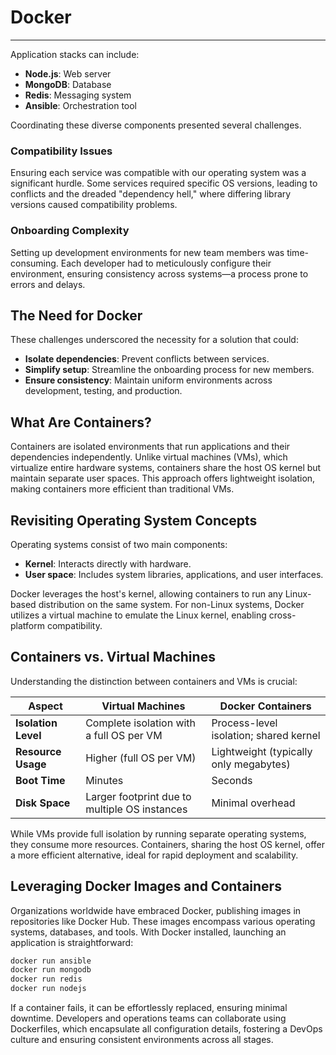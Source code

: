 # Docker

---


Application stacks can include:

- **Node.js**: Web server
- **MongoDB**: Database
- **Redis**: Messaging system
- **Ansible**: Orchestration tool

Coordinating these diverse components presented several challenges.

### Compatibility Issues

Ensuring each service was compatible with our operating system was a significant hurdle. Some services required specific OS versions, leading to conflicts and the dreaded "dependency hell," where differing library versions caused compatibility problems.

### Onboarding Complexity

Setting up development environments for new team members was time-consuming. Each developer had to meticulously configure their environment, ensuring consistency across systems—a process prone to errors and delays.

## The Need for Docker

These challenges underscored the necessity for a solution that could:

- **Isolate dependencies**: Prevent conflicts between services.
- **Simplify setup**: Streamline the onboarding process for new members.
- **Ensure consistency**: Maintain uniform environments across development, testing, and production.

## What Are Containers?

Containers are isolated environments that run applications and their dependencies independently. Unlike virtual machines (VMs), which virtualize entire hardware systems, containers share the host OS kernel but maintain separate user spaces. This approach offers lightweight isolation, making containers more efficient than traditional VMs.

## Revisiting Operating System Concepts

Operating systems consist of two main components:

- **Kernel**: Interacts directly with hardware.
- **User space**: Includes system libraries, applications, and user interfaces.

Docker leverages the host's kernel, allowing containers to run any Linux-based distribution on the same system. For non-Linux systems, Docker utilizes a virtual machine to emulate the Linux kernel, enabling cross-platform compatibility.

## Containers vs. Virtual Machines

Understanding the distinction between containers and VMs is crucial:

| Aspect               | Virtual Machines                               | Docker Containers                              |
|----------------------|-----------------------------------------------|-----------------------------------------------|
| **Isolation Level**  | Complete isolation with a full OS per VM      | Process-level isolation; shared kernel        |
| **Resource Usage**   | Higher (full OS per VM)                       | Lightweight (typically only megabytes)        |
| **Boot Time**        | Minutes                                       | Seconds                                       |
| **Disk Space**       | Larger footprint due to multiple OS instances | Minimal overhead                              |

While VMs provide full isolation by running separate operating systems, they consume more resources. Containers, sharing the host OS kernel, offer a more efficient alternative, ideal for rapid deployment and scalability.

## Leveraging Docker Images and Containers

Organizations worldwide have embraced Docker, publishing images in repositories like Docker Hub. These images encompass various operating systems, databases, and tools. With Docker installed, launching an application is straightforward:

```bash
docker run ansible
docker run mongodb
docker run redis
docker run nodejs
```

If a container fails, it can be effortlessly replaced, ensuring minimal downtime. Developers and operations teams can collaborate using Dockerfiles, which encapsulate all configuration details, fostering a DevOps culture and ensuring consistent environments across all stages.

